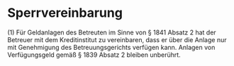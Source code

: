 # Sperrvereinbarung

(1) Für Geldanlagen des Betreuten im Sinne von § 1841 Absatz 2 hat der Betreuer mit dem Kreditinstitut zu vereinbaren, dass er über die Anlage nur mit Genehmigung des Betreuungsgerichts verfügen kann. Anlagen von Verfügungsgeld gemäß § 1839 Absatz 2 bleiben unberührt.